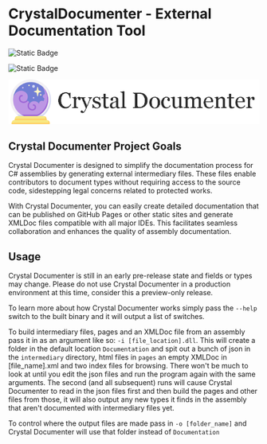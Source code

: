 # CrystalDocumenter - External Documentation Tool

![Static Badge](https://img.shields.io/badge/Language-C%23-blue?style=flat-square&logo=sharp)

![Static Badge](https://img.shields.io/badge/License-LGPLv3-orange?style=flat-square&logo=gnuemacs)

![CrystalDocs Logo](banner.png)

## Crystal Documenter Project Goals

Crystal Documenter is designed to simplify the documentation process for C# assemblies by generating external intermediary files. These files enable contributors to document types without requiring access to the source code, sidestepping legal concerns related to protected works.

With Crystal Documenter, you can easily create detailed documentation that can be published on GitHub Pages or other static sites and generate XMLDoc files compatible with all major IDEs. This facilitates seamless collaboration and enhances the quality of assembly documentation.

## Usage

Crystal Documenter is still in an early pre-release state and fields or types may change. Please do not use Crystal Documenter in a production environment at this time, consider this a preview-only release.

To learn more about how Crystal Documenter works simply pass the `--help` switch to the built binary and it will output a list of switches.

To build intermediary files, pages and an XMLDoc file from an assembly pass it in as an argument like so: `-i [file_location].dll`. This will create a folder in the default location `Documentation` and spit out a bunch of json in the `intermediary` directory, html files in `pages` an empty XMLDoc in [file_name].xml and two index files for browsing. There won't be much to look at until you edit the json files and run the program again with the same arguments. The second (and all subsequent) runs will cause Crystal Documenter to read in the json files first and then build the pages and other files from those, it will also output any new types it finds in the assembly that aren't documented with intermediary files yet.

To control where the output files are made pass in `-o [folder_name]` and Crystal Documenter will use that folder instead of `Documentation`
